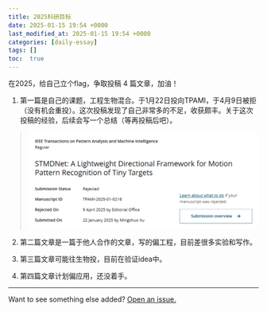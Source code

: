 ```yaml
---
title: 2025科研目标
date: 2025-01-15 19:54 +0000
last_modified_at: 2025-01-15 19:54 +0000
categories: [daily-essay]
tags: []
toc:  true
---
```


在2025，给自己立个flag，争取投稿 4 篇文章，加油！

1. 第一篇是自己的课题，工程生物混合。于1月22日投向TPAMI，于4月9日被拒（没有机会重投）。这次投稿发现了自己非常多的不足，收获颇丰。关于这次投稿的经验，后续会写一个总结（等再投稿后吧）。
> ![alt text](/assets/image/TPAMI2025reject.png)

2. 第二篇文章是一篇于他人合作的文章，写的偏工程，目前差很多实验和写作。

3. 第三篇文章可能往生物投，目前在验证idea中。

4. 第四篇文章计划偏应用，还没着手。
---

Want to see something else added? <a href="https://github.com/MingshuoXu/MingshuoXu.github.io/issues/new">Open an issue.</a>

[^fn-sample_footnote]: Handy! Now click the return link to go back.
